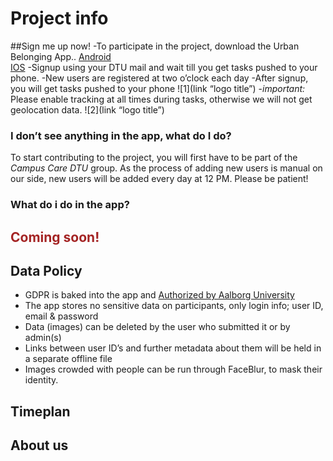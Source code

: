 # Project info 


##Sign me up now!
-To participate in the project, download the Urban Belonging App..
  [Android](https://play.google.com/store/apps/details?id=com.urbanbelonging.app)  
  [IOS](https://apps.apple.com/us/app/urban-belonging/id1573456017)
-Signup using your DTU mail and wait till you get tasks pushed to your phone. 
-New users are registered at two o’clock each day
-After signup, you will get tasks pushed to your phone
![1](link “logo title”)
-*important:* Please enable tracking at all times during tasks, otherwise we will not get geolocation data.
![2](link “logo title”)
### I don’t see anything in the app, what do I do?
To start contributing to the project, you will first have to be part of the *Campus Care DTU* group. As the process of adding new users is manual on our side, new users will be added every day at 12 PM. Please be patient!


### What do i do in the app?

## <span style="color:#a42424"> **Coming soon!**

## Data Policy
- GDPR is baked into the app and [Authorized by Aalborg University](https://urbanbelonging.com/da?page=5)
- The app stores no sensitive data on participants, only login info; user ID, email & password
- Data (images) can be deleted by the user who submitted it or by admin(s)
- Links between user ID’s and further metadata about them will be held in a separate offline file
- Images crowded with people can be run through FaceBlur, to mask their identity.



## Timeplan

## About us

